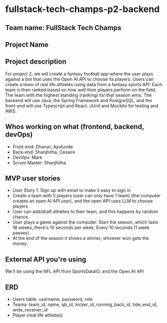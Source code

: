# fullstack-tech-champs-p2-backend

## Team name: FullStack Tech Champs

## Project Name

## Project description

For project 2, we will create a fantasy football app where the user plays against a bot that uses the Open AI API to choose its players. Users can create a team of real life athletes using data from a fantasy sports API. Each team is then ranked based on how well their players perform on the field. The team with the highest standing (ranking) for that season wins. The backend will use Java, the Spring Framework and PostgreSQL, and the front-end will use Typescript and React. JUnit and Mockito for testing and AWS.

## Whos working on what (frontend, backend, devOps)

- Front-end: Dharun, Ayotunde
- Back-end: Shanjhitha, Cesaire
- DevOps: Mark
- Scrum Master: Shanjhitha

## MVP user stories

- User Story 1: Sign up with email to make it easy to sign in
- Create a team with 5 players (user can only have 1 team) (the computer creates an open AI API user), and the open API uses LLM to choose players
- User can add/draft athletes to their team, and this happens by random chance.
- User plays a game against the computer. Start the season, which lasts 18 weeks, there's 10 seconds per week, Every 10 seconds (1 week passes)
- At the end of the season it shows a winner, whoever won gets the money.

<imp src="P2-Design-Diagrams">

## External API you're using

We'll be using the NFL API from SportsDataIO, and the Open AI API

## ERD

- Users table: username, password, role
- Teams: team_id, name, qb_id, kicker_id, running_back_id, tide_end_id, wide_receiver_id
- Player (real life athletes)
